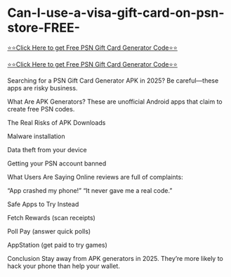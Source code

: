 # Can-I-use-a-visa-gift-card-on-psn-store-FREE-

[⭐⭐Click Here to get Free PSN Gift Card Generator Code⭐⭐](https://telegra.ph/PSN-GIFT-CARD-GENERATOR-CODE-2025-04-11)

[⭐⭐Click Here to get Free PSN Gift Card Generator Code⭐⭐](https://telegra.ph/PSN-GIFT-CARD-GENERATOR-CODE-2025-04-11)


Searching for a PSN Gift Card Generator APK in 2025? Be careful—these apps are risky business.

What Are APK Generators?
These are unofficial Android apps that claim to create free PSN codes.

The Real Risks of APK Downloads

Malware installation

Data theft from your device

Getting your PSN account banned

What Users Are Saying
Online reviews are full of complaints:

“App crashed my phone!” “It never gave me a real code.”

Safe Apps to Try Instead

Fetch Rewards (scan receipts)

Poll Pay (answer quick polls)

AppStation (get paid to try games)

Conclusion
Stay away from APK generators in 2025. They’re more likely to hack your phone than help your wallet.
